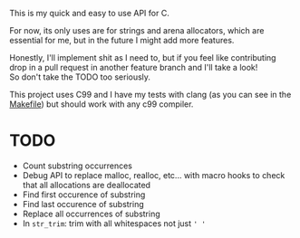 
This is my quick and easy to use API for C.

For now, its only uses are for strings and arena allocators, which are essential for me, but in the future I might add more features.

Honestly, I'll implement shit as I need to, but if you feel like contributing drop in a pull request in another feature branch and I'll take a look!<br>
So don't take the TODO too seriously.

This project uses C99 and I have my tests with clang (as you can see in the [Makefile](./Makefile)) but should work with any c99 compiler.



# TODO

-  Count substring occurrences
-  Debug API to replace malloc, realloc, etc... with macro hooks to check that all allocations are deallocated
-  Find first occurence of substring
-  Find last occurence of substring
-  Replace all occurrences of substring
-  In `str_trim`: trim with all whitespaces not just `' '`
